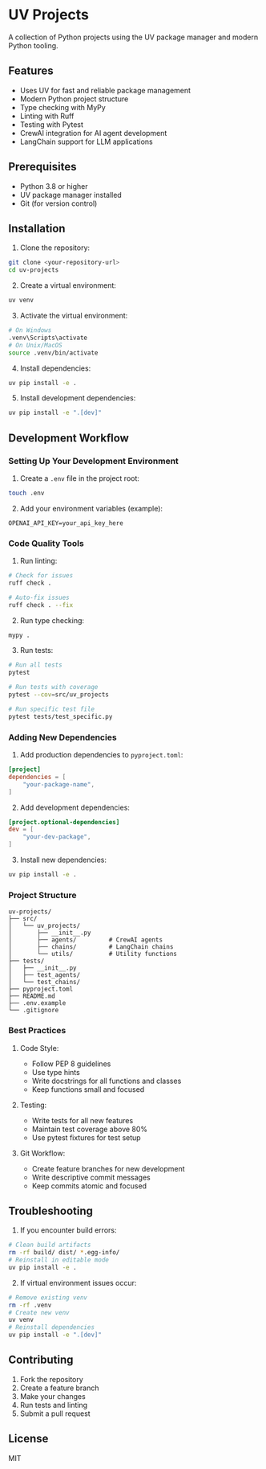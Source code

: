 # UV Projects

A collection of Python projects using the UV package manager and modern Python tooling.

## Features

- Uses UV for fast and reliable package management
- Modern Python project structure
- Type checking with MyPy
- Linting with Ruff
- Testing with Pytest
- CrewAI integration for AI agent development
- LangChain support for LLM applications

## Prerequisites

- Python 3.8 or higher
- UV package manager installed
- Git (for version control)

## Installation

1. Clone the repository:
```bash
git clone <your-repository-url>
cd uv-projects
```

2. Create a virtual environment:
```bash
uv venv
```

3. Activate the virtual environment:
```bash
# On Windows
.venv\Scripts\activate
# On Unix/MacOS
source .venv/bin/activate
```

4. Install dependencies:
```bash
uv pip install -e .
```

5. Install development dependencies:
```bash
uv pip install -e ".[dev]"
```

## Development Workflow

### Setting Up Your Development Environment

1. Create a `.env` file in the project root:
```bash
touch .env
```

2. Add your environment variables (example):
```env
OPENAI_API_KEY=your_api_key_here
```

### Code Quality Tools

1. Run linting:
```bash
# Check for issues
ruff check .

# Auto-fix issues
ruff check . --fix
```

2. Run type checking:
```bash
mypy .
```

3. Run tests:
```bash
# Run all tests
pytest

# Run tests with coverage
pytest --cov=src/uv_projects

# Run specific test file
pytest tests/test_specific.py
```

### Adding New Dependencies

1. Add production dependencies to `pyproject.toml`:
```toml
[project]
dependencies = [
    "your-package-name",
]
```

2. Add development dependencies:
```toml
[project.optional-dependencies]
dev = [
    "your-dev-package",
]
```

3. Install new dependencies:
```bash
uv pip install -e .
```

### Project Structure

```
uv-projects/
├── src/
│   └── uv_projects/
│       ├── __init__.py
│       ├── agents/         # CrewAI agents
│       ├── chains/         # LangChain chains
│       └── utils/          # Utility functions
├── tests/
│   ├── __init__.py
│   ├── test_agents/
│   └── test_chains/
├── pyproject.toml
├── README.md
├── .env.example
└── .gitignore
```

### Best Practices

1. Code Style:
   - Follow PEP 8 guidelines
   - Use type hints
   - Write docstrings for all functions and classes
   - Keep functions small and focused

2. Testing:
   - Write tests for all new features
   - Maintain test coverage above 80%
   - Use pytest fixtures for test setup

3. Git Workflow:
   - Create feature branches for new development
   - Write descriptive commit messages
   - Keep commits atomic and focused

## Troubleshooting

1. If you encounter build errors:
```bash
# Clean build artifacts
rm -rf build/ dist/ *.egg-info/
# Reinstall in editable mode
uv pip install -e .
```

2. If virtual environment issues occur:
```bash
# Remove existing venv
rm -rf .venv
# Create new venv
uv venv
# Reinstall dependencies
uv pip install -e ".[dev]"
```

## Contributing

1. Fork the repository
2. Create a feature branch
3. Make your changes
4. Run tests and linting
5. Submit a pull request

## License

MIT 
